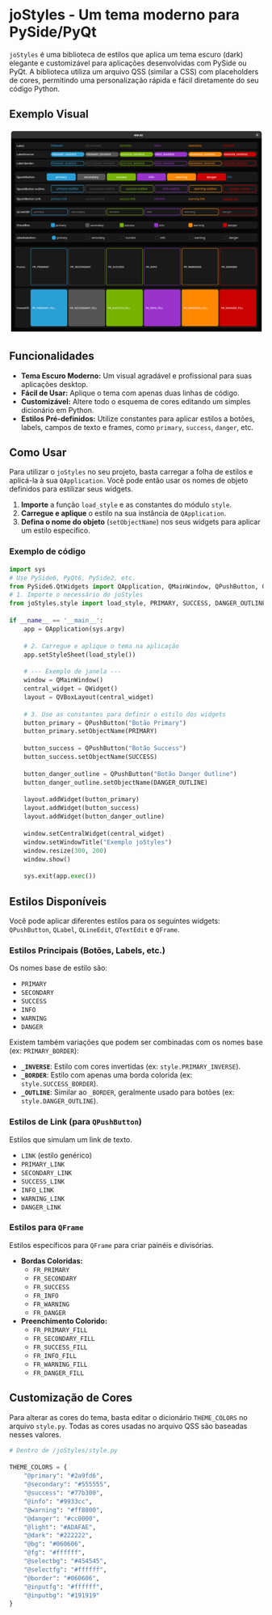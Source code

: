 # joStyles - Um tema moderno para PySide/PyQt

`joStyles` é uma biblioteca de estilos que aplica um tema escuro (dark) elegante e customizável para aplicações desenvolvidas com PySide ou PyQt. A biblioteca utiliza um arquivo QSS (similar a CSS) com placeholders de cores, permitindo uma personalização rápida e fácil diretamente do seu código Python.

## Exemplo Visual

![Exemplo de aplicação com o tema joStyles](./image.png)

## Funcionalidades

- **Tema Escuro Moderno:** Um visual agradável e profissional para suas aplicações desktop.
- **Fácil de Usar:** Aplique o tema com apenas duas linhas de código.
- **Customizável:** Altere todo o esquema de cores editando um simples dicionário em Python.
- **Estilos Pré-definidos:** Utilize constantes para aplicar estilos a botões, labels, campos de texto e frames, como `primary`, `success`, `danger`, etc.

## Como Usar

Para utilizar o `joStyles` no seu projeto, basta carregar a folha de estilos e aplicá-la à sua `QApplication`. Você pode então usar os nomes de objeto definidos para estilizar seus widgets.

1.  **Importe** a função `load_style` e as constantes do módulo `style`.
2.  **Carregue e aplique** o estilo na sua instância de `QApplication`.
3.  **Defina o nome do objeto** (`setObjectName`) nos seus widgets para aplicar um estilo específico.

### Exemplo de código

```python
import sys
# Use PySide6, PyQt6, PySide2, etc.
from PySide6.QtWidgets import QApplication, QMainWindow, QPushButton, QVBoxLayout, QWidget
# 1. Importe o necessário do joStyles
from joStyles.style import load_style, PRIMARY, SUCCESS, DANGER_OUTLINE

if __name__ == '__main__':
    app = QApplication(sys.argv)

    # 2. Carregue e aplique o tema na aplicação
    app.setStyleSheet(load_style())

    # --- Exemplo de janela ---
    window = QMainWindow()
    central_widget = QWidget()
    layout = QVBoxLayout(central_widget)

    # 3. Use as constantes para definir o estilo dos widgets
    button_primary = QPushButton("Botão Primary")
    button_primary.setObjectName(PRIMARY)

    button_success = QPushButton("Botão Success")
    button_success.setObjectName(SUCCESS)

    button_danger_outline = QPushButton("Botão Danger Outline")
    button_danger_outline.setObjectName(DANGER_OUTLINE)

    layout.addWidget(button_primary)
    layout.addWidget(button_success)
    layout.addWidget(button_danger_outline)

    window.setCentralWidget(central_widget)
    window.setWindowTitle("Exemplo joStyles")
    window.resize(300, 200)
    window.show()

    sys.exit(app.exec())
```

## Estilos Disponíveis

Você pode aplicar diferentes estilos para os seguintes widgets: `QPushButton`, `QLabel`, `QLineEdit`, `QTextEdit` e `QFrame`.

### Estilos Principais (Botões, Labels, etc.)

Os nomes base de estilo são:
- `PRIMARY`
- `SECONDARY`
- `SUCCESS`
- `INFO`
- `WARNING`
- `DANGER`

Existem também variações que podem ser combinadas com os nomes base (ex: `PRIMARY_BORDER`):

- **`_INVERSE`**: Estilo com cores invertidas (ex: `style.PRIMARY_INVERSE`).
- **`_BORDER`**: Estilo com apenas uma borda colorida (ex: `style.SUCCESS_BORDER`).
- **`_OUTLINE`**: Similar ao `_BORDER`, geralmente usado para botões (ex: `style.DANGER_OUTLINE`).

### Estilos de Link (para `QPushButton`)

Estilos que simulam um link de texto.
- `LINK` (estilo genérico)
- `PRIMARY_LINK`
- `SECONDARY_LINK`
- `SUCCESS_LINK`
- `INFO_LINK`
- `WARNING_LINK`
- `DANGER_LINK`

### Estilos para `QFrame`

Estilos específicos para `QFrame` para criar painéis e divisórias.

- **Bordas Coloridas:**
  - `FR_PRIMARY`
  - `FR_SECONDARY`
  - `FR_SUCCESS`
  - `FR_INFO`
  - `FR_WARNING`
  - `FR_DANGER`
- **Preenchimento Colorido:**
  - `FR_PRIMARY_FILL`
  - `FR_SECONDARY_FILL`
  - `FR_SUCCESS_FILL`
  - `FR_INFO_FILL`
  - `FR_WARNING_FILL`
  - `FR_DANGER_FILL`

## Customização de Cores

Para alterar as cores do tema, basta editar o dicionário `THEME_COLORS` no arquivo `style.py`. Todas as cores usadas no arquivo QSS são baseadas nesses valores.

```python
# Dentro de /joStyles/style.py

THEME_COLORS = {
    "@primary": "#2a9fd6",
    "@secondary": "#555555",
    "@success": "#77b300",
    "@info": "#9933cc",
    "@warning": "#ff8800",
    "@danger": "#cc0000",
    "@light": "#ADAFAE",
    "@dark": "#222222",
    "@bg": "#060606",
    "@fg": "#ffffff",
    "@selectbg": "#454545",
    "@selectfg": "#ffffff",
    "@border": "#060606",
    "@inputfg": "#ffffff",
    "@inputbg": "#191919"
}
```
